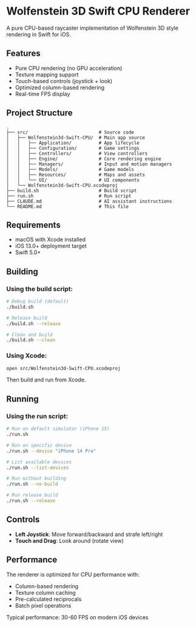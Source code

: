 # Wolfenstein 3D Swift CPU Renderer

A pure CPU-based raycaster implementation of Wolfenstein 3D style rendering in Swift for iOS.

## Features

- Pure CPU rendering (no GPU acceleration)
- Texture mapping support
- Touch-based controls (joystick + look)
- Optimized column-based rendering
- Real-time FPS display

## Project Structure

```
.
├── src/                          # Source code
│   ├── Wolfenstein3d-Swift-CPU/  # Main app source
│   │   ├── Application/          # App lifecycle
│   │   ├── Configuration/        # Game settings
│   │   ├── Controllers/          # View controllers
│   │   ├── Engine/               # Core rendering engine
│   │   ├── Managers/             # Input and motion managers
│   │   ├── Models/               # Game models
│   │   ├── Resources/            # Maps and assets
│   │   └── UI/                   # UI components
│   └── Wolfenstein3d-Swift-CPU.xcodeproj
├── build.sh                      # Build script
├── run.sh                        # Run script
├── CLAUDE.md                     # AI assistant instructions
└── README.md                     # This file
```

## Requirements

- macOS with Xcode installed
- iOS 13.0+ deployment target
- Swift 5.0+

## Building

### Using the build script:

```bash
# Debug build (default)
./build.sh

# Release build
./build.sh --release

# Clean and build
./build.sh --clean
```

### Using Xcode:

```bash
open src/Wolfenstein3d-Swift-CPU.xcodeproj
```

Then build and run from Xcode.

## Running

### Using the run script:

```bash
# Run on default simulator (iPhone 15)
./run.sh

# Run on specific device
./run.sh --device "iPhone 14 Pro"

# List available devices
./run.sh --list-devices

# Run without building
./run.sh --no-build

# Run release build
./run.sh --release
```

## Controls

- **Left Joystick**: Move forward/backward and strafe left/right
- **Touch and Drag**: Look around (rotate view)

## Performance

The renderer is optimized for CPU performance with:
- Column-based rendering
- Texture column caching
- Pre-calculated reciprocals
- Batch pixel operations

Typical performance: 30-60 FPS on modern iOS devices
